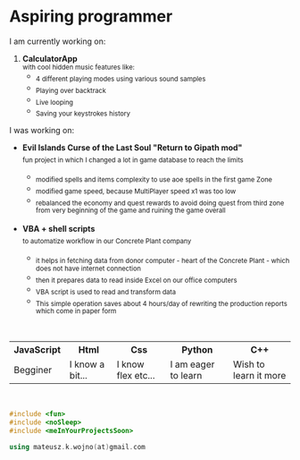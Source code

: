 <div id="about">
<h1> Aspiring programmer  </h1>
</div>

<div id="projects">
<p>
I am currently working on:
<ol>
<li><strong> CalculatorApp</strong> <br>
<sub>with cool hidden music features like:</sub>
<ul>
<li><sub>4 different playing modes using various sound samples</sub></li>
<li><sub>Playing over backtrack</sub></li>
<li><sub>Live looping</sub></li>
<li><sub>Saving your keystrokes history</sub></li>
</ul></li>
</ol></p>
<p>
I was working on:
<ul>
<li><strong>Evil Islands Curse of the Last Soul  "Return to Gipath mod"</strong> <br>
<sub>fun project in which I changed a lot in game database to reach the limits</sub></li> 
<ul>
<li> <sub> modified spells and items complexity to use aoe spells in  the first game Zone </sub> </li> 
<li> <sub> modified game speed, because MultiPlayer speed x1 was too low </sub> </li> 
<li> <sub> rebalanced the economy and quest rewards to avoid doing quest from third zone from very beginning of the game and ruining the game overall </sub> </li> 
</ul>
<br>
<li><strong>VBA + shell scripts</strong> <br>
<sub>to automatize workflow in our Concrete Plant company</sub></li>
<ul>
<li> <sub> it helps in fetching data from donor computer - heart of the Concrete Plant - which does  not have internet connection</sub> </li> 
<li> <sub> then it prepares data to read inside Excel on our office computers </sub> </li> 
<li> <sub> VBA script is used to read and transform data </sub> </li>
<li> <sub> This simple operation saves about 4 hours/day of rewriting the production reports which come in paper form </sub> </li> 
</ul>
</ul></p>
</div>

<br>

<div id="techStack">
<table>
<tr>
<th>JavaScript</th>
<th>Html</th>
<th>Css</th>
<th>Python</th>
<th>C++</th>
</tr>
<tr>
<td>Begginer</td>
<td>I know a bit...</td>
<td>I know flex etc...</td>
<td>I am eager to learn</td>
<td>Wish to learn it more</td>
</tr>
</table>
</div>


<br>

<div id="cpp-footer"> 

```cpp
#include <fun>
#include <noSleep>
#include <meInYourProjectsSoon>

using mateusz.k.wojno(at)gmail.com
```

</div>



